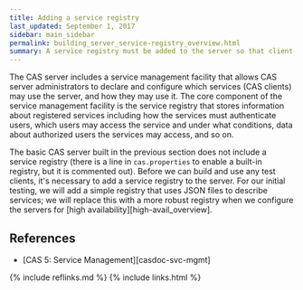 ```yaml
---
title: Adding a service registry
last_updated: September 1, 2017
sidebar: main_sidebar
permalink: building_server_service-registry_overview.html
summary: A service registry must be added to the server so that client services can be declared and configured.
---
```


The CAS server includes a service management facility that allows CAS server administrators to declare and configure which services (CAS clients) may use the server, and how they may use it. The core component of the service management facility is the service registry that stores information about registered services including how the services must authenticate users, which users may access the service and under what conditions, data about authorized users the services may access, and so on.

The basic CAS server built in the previous section does not include a service registry (there is a line in `cas.properties` to enable a built-in registry, but it is commented out). Before we can build and use any test clients, it's necessary to add a service registry to the server. For our initial testing, we will add a simple registry that uses JSON files to describe services; we will replace this with a more robust registry when we configure the servers for [high availability][high-avail_overview].

## References

* [CAS 5: Service Management][casdoc-svc-mgmt]

{% include reflinks.md %}
{% include links.html %}

